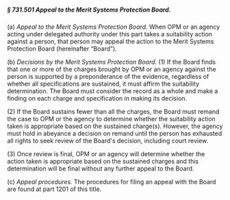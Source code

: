 ##### § 731.501 Appeal to the Merit Systems Protection Board. #####

(a) *Appeal to the Merit Systems Protection Board.* When OPM or an agency acting under delegated authority under this part takes a suitability action against a person, that person may appeal the action to the Merit Systems Protection Board (hereinafter “Board”).

(b) *Decisions by the Merit Systems Protection Board.* (1) If the Board finds that one or more of the charges brought by OPM or an agency against the person is supported by a preponderance of the evidence, regardless of whether all specifications are sustained, it must affirm the suitability determination. The Board must consider the record as a whole and make a finding on each charge and specification in making its decision.

(2) If the Board sustains fewer than all the charges, the Board must remand the case to OPM or the agency to determine whether the suitability action taken is appropriate based on the sustained charge(s). However, the agency must hold in abeyance a decision on remand until the person has exhausted all rights to seek review of the Board's decision, including court review.

(3) Once review is final, OPM or an agency will determine whether the action taken is appropriate based on the sustained charges and this determination will be final without any further appeal to the Board.

(c) *Appeal procedures.* The procedures for filing an appeal with the Board are found at part 1201 of this title.